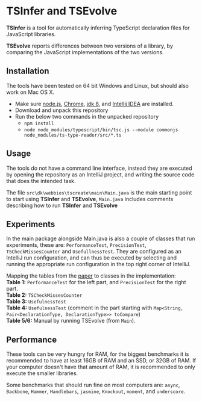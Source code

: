 TSInfer and TSEvolve
=================

**TSInfer** is a tool for automatically inferring TypeScript declaration files for JavaScript libraries. 
  
**TSEvolve** reports differences between two versions of a library, by comparing the JavaScript implementations of the two versions. 

Installation
------------
The tools have been tested on 64 bit Windows and Linux, but should also work on Mac OS X. 

 - Make sure [node.js](http://nodejs.org/), [Chrome](https://www.google.com/chrome/), [jdk 8](http://www.oracle.com/technetwork/java/javase/downloads/jdk8-downloads-2133151.html), and [Intellij IDEA](https://www.jetbrains.com/idea/download/) are installed. 
 - Download and unpack this repository
 - Run the below two commands in the unpacked repository
    - `npm install`
    - `node node_modules/typescript/bin/tsc.js --module commonjs node_modules/ts-type-reader/src/*.ts`

Usage
-----

The tools do not have a command line interface, instead they are executed by opening the repository as an IntelliJ project, 
and writing the source code that does the intended task.  

The file `src\dk\webbies\tscreate\main\Main.java` is the main starting point to start using **TSInfer** and **TSEvolve**, 
`Main.java` includes comments describing how to run **TSInfer** and **TSEvolve**

Experiments
-----
In the main package alongside Main.java is also a couple of classes that run experiments, these are: 
`PerformanceTest`, `PrecisionTest`, `TSCheckMissesCounter` and `UsefullnessTest`. 
They are configured as an IntelliJ run configuration, and can thus be executed by selecting and running the appropriate run configuration in the top right corner of IntelliJ.
 
Mapping the tables from the [paper](http://cs.au.dk/~amoeller/papers/tstools/paper.pdf) to classes in the implementation:  
**Table 1:** `PerformanceTest` for the left part, and `PrecisionTest` for the right part.     
**Table 2:** `TSCheckMissesCounter`  
**Table 3:** `UsefulnessTest`   
**Table 4:** `UsefulnessTest` (comment in the part starting with `Map<String, Pair<DeclarationType, DeclarationType>> toCompare`)  
**Table 5/6:** Manual by running TSEvolve (from `Main`).


Performance
-----
These tools can be very hungry for RAM, for the biggest benchmarks it is recommended to have at least 16GB of RAM and an SSD, or 32GB of RAM. 
If your computer doesn't have that amount of RAM, it is recommended to only execute the smaller libraries. 

Some benchmarks that should run fine on most computers are: `async`, `Backbone`, `Hammer`, `Handlebars`, `jasmine`, `Knockout`, `moment`, and `underscore`. 